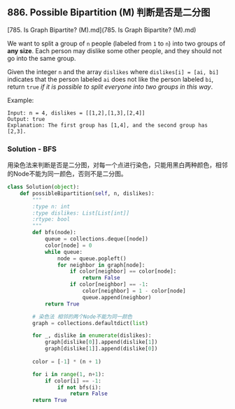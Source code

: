 ## 886. Possible Bipartition (M) 判断是否是二分图

[785. Is Graph Bipartite? (M).md](785. Is Graph Bipartite? (M).md)

We want to split a group of `n` people (labeled from `1` to `n`) into two groups of **any size**. Each person may dislike some other people, and they should not go into the same group.

Given the integer `n` and the array `dislikes` where `dislikes[i] = [ai, bi]` indicates that the person labeled `ai` does not like the person labeled `bi`, return `true` *if it is possible to split everyone into two groups in this way*.

Example:

```
Input: n = 4, dislikes = [[1,2],[1,3],[2,4]]
Output: true
Explanation: The first group has [1,4], and the second group has [2,3].
```



### Solution - BFS

用染色法来判断是否是二分图，对每一个点进行染色，只能用黑白两种颜色，相邻的Node不能为同一颜色，否则不是二分图。

```python
class Solution(object):
    def possibleBipartition(self, n, dislikes):
        """
        :type n: int
        :type dislikes: List[List[int]]
        :rtype: bool
        """
        def bfs(node):
            queue = collections.deque([node])
            color[node] = 0
            while queue:
                node = queue.popleft()
                for neighbor in graph[node]:
                    if color[neighbor] == color[node]:
                        return False
                    if color[neighbor] == -1:
                        color[neighbor] = 1 - color[node]
                        queue.append(neighbor)
            return True

        # 染色法 相邻的两个Node不能为同一颜色
        graph = collections.defaultdict(list)

        for _, dislike in enumerate(dislikes):
            graph[dislike[0]].append(dislike[1])
            graph[dislike[1]].append(dislike[0])
        
        color = [-1] * (n + 1)

        for i in range(1, n+1):
            if color[i] == -1:
                if not bfs(i):
                    return False
        return True
```

